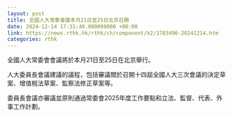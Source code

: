 ```yaml
---
layout: post
title: 全國人大常委會議本月21日至25日北京召開
date: 2024-12-14 17:31:40.000000000 +08:00
link: https://news.rthk.hk/rthk/ch/component/k2/1783496-20241214.htm
categories: rthk
---
```


全國人大常委會會議將於本月21日至25日在北京舉行。

人大委員長會議建議的議程，包括審議關於召開十四屆全國人大三次會議的決定草案、增值稅法草案、監察法修正草案等。

委員長會議亦審議並原則通過常委會2025年度工作要點和立法、監督、代表、外事工作計劃。
